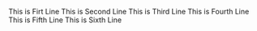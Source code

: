 This is Firt Line
This is Second Line
This is Third Line
This is Fourth Line
This is Fifth Line
This is Sixth Line
